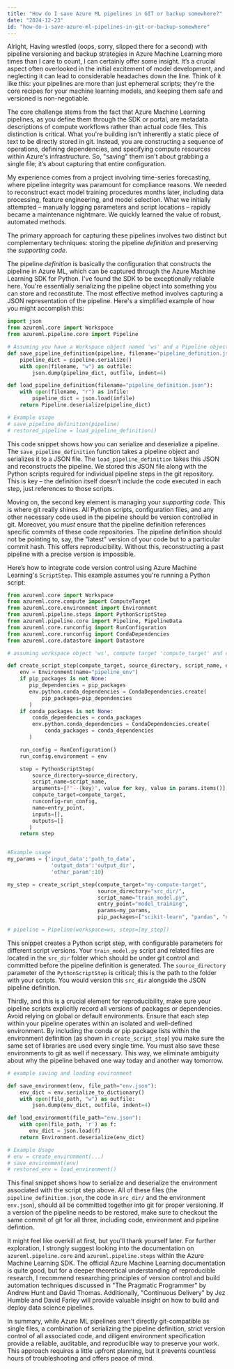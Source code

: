 ```yaml
---
title: "How do I save Azure ML pipelines in GIT or backup somewhere?"
date: "2024-12-23"
id: "how-do-i-save-azure-ml-pipelines-in-git-or-backup-somewhere"
---
```


Alright,  Having wrestled (oops, sorry, slipped there for a second) with pipeline versioning and backup strategies in Azure Machine Learning more times than I care to count, I can certainly offer some insight. It’s a crucial aspect often overlooked in the initial excitement of model development, and neglecting it can lead to considerable headaches down the line. Think of it like this: your pipelines are more than just ephemeral scripts; they're the core recipes for your machine learning models, and keeping them safe and versioned is non-negotiable.

The core challenge stems from the fact that Azure Machine Learning pipelines, as you define them through the SDK or portal, are metadata descriptions of compute workflows rather than actual code files. This distinction is critical. What you're building isn't inherently a static piece of text to be directly stored in git. Instead, you are constructing a sequence of operations, defining dependencies, and specifying compute resources within Azure's infrastructure. So, "saving" them isn't about grabbing a single file; it’s about capturing that entire configuration.

My experience comes from a project involving time-series forecasting, where pipeline integrity was paramount for compliance reasons. We needed to reconstruct exact model training procedures months later, including data processing, feature engineering, and model selection. What we initially attempted – manually logging parameters and script locations – rapidly became a maintenance nightmare. We quickly learned the value of robust, automated methods.

The primary approach for capturing these pipelines involves two distinct but complementary techniques: storing the pipeline *definition* and preserving the *supporting code*.

The pipeline *definition* is basically the configuration that constructs the pipeline in Azure ML, which can be captured through the Azure Machine Learning SDK for Python. I've found the SDK to be exceptionally reliable here. You're essentially serializing the pipeline object into something you can store and reconstitute. The most effective method involves capturing a JSON representation of the pipeline. Here's a simplified example of how you might accomplish this:

```python
import json
from azureml.core import Workspace
from azureml.pipeline.core import Pipeline

# Assuming you have a Workspace object named 'ws' and a Pipeline object named 'pipeline'
def save_pipeline_definition(pipeline, filename="pipeline_definition.json"):
    pipeline_dict = pipeline.serialize()
    with open(filename, "w") as outfile:
        json.dump(pipeline_dict, outfile, indent=4)

def load_pipeline_definition(filename="pipeline_definition.json"):
    with open(filename, "r") as infile:
        pipeline_dict = json.load(infile)
    return Pipeline.deserialize(pipeline_dict)

# Example usage
# save_pipeline_definition(pipeline)
# restored_pipeline = load_pipeline_definition()
```

This code snippet shows how you can serialize and deserialize a pipeline. The `save_pipeline_definition` function takes a pipeline object and serializes it to a JSON file. The `load_pipeline_definition` takes this JSON and reconstructs the pipeline. We stored this JSON file along with the Python scripts required for individual pipeline steps in the git repository. This is key – the definition itself doesn’t include the code executed in each step, just references to those scripts.

Moving on, the second key element is managing your *supporting code*. This is where git really shines. All Python scripts, configuration files, and any other necessary code used in the pipeline should be version controlled in git. Moreover, you *must* ensure that the pipeline definition references specific commits of these code repositories. The pipeline definition should not be pointing to, say, the "latest" version of your code but to a particular commit hash. This offers reproducibility. Without this, reconstructing a past pipeline with a precise version is impossible.

Here’s how to integrate code version control using Azure Machine Learning's `ScriptStep`. This example assumes you're running a Python script:

```python
from azureml.core import Workspace
from azureml.core.compute import ComputeTarget
from azureml.core.environment import Environment
from azureml.pipeline.steps import PythonScriptStep
from azureml.pipeline.core import Pipeline, PipelineData
from azureml.core.runconfig import RunConfiguration
from azureml.core.runconfig import CondaDependencies
from azureml.core.datastore import Datastore

# assuming workspace object 'ws', compute target 'compute_target' and default datastore 'default_ds'

def create_script_step(compute_target, source_directory, script_name, entry_point, params, pip_packages=None, conda_packages=None):
    env = Environment(name="pipeline_env")
    if pip_packages is not None:
       pip_dependencies = pip_packages
       env.python.conda_dependencies = CondaDependencies.create(
           pip_packages=pip_dependencies
       )
    if conda_packages is not None:
        conda_dependencies = conda_packages
        env.python.conda_dependencies = CondaDependencies.create(
            conda_packages = conda_dependencies
       )

    run_config = RunConfiguration()
    run_config.environment = env

    step = PythonScriptStep(
        source_directory=source_directory,
        script_name=script_name,
        arguments=[f"--{key}", value for key, value in params.items()],
        compute_target=compute_target,
        runconfig=run_config,
        name=entry_point,
        inputs=[],
        outputs=[]
       )
    return step


#Example usage
my_params = {'input_data':'path_to_data',
              'output_data':'output_dir',
              'other_param':10}

my_step = create_script_step(compute_target="my-compute-target",
                             source_directory="src_dir/",
                             script_name="train_model.py",
                             entry_point="model_training",
                             params=my_params,
                             pip_packages=["scikit-learn", "pandas", "numpy"])

# pipeline = Pipeline(workspace=ws, steps=[my_step])
```

This snippet creates a Python script step, with configurable parameters for different script versions. Your `train_model.py` script and related files are located in the `src_dir` folder which should be under git control and committed before the pipeline definition is generated. The `source_directory` parameter of the `PythonScriptStep` is critical; this is the path to the folder with your scripts. You would version this `src_dir` alongside the JSON pipeline definition.

Thirdly, and this is a crucial element for reproducibility, make sure your pipeline scripts explicitly record all versions of packages or dependencies. Avoid relying on global or default environments. Ensure that each step within your pipeline operates within an isolated and well-defined environment. By including the conda or pip package lists within the environment definition (as shown in `create_script_step`) you make sure the same set of libraries are used every single time. You must also save these environments to git as well if necessary. This way, we eliminate ambiguity about why the pipeline behaved one way today and another way tomorrow.

```python
# example saving and loading environment

def save_environment(env, file_path="env.json"):
    env_dict = env.serialize_to_dictionary()
    with open(file_path, "w") as outfile:
        json.dump(env_dict, outfile, indent=4)

def load_environment(file_path="env.json"):
    with open(file_path, 'r') as f:
       env_dict = json.load(f)
    return Environment.deserialize(env_dict)

# Example Usage
# env = create_environment(...)
# save_environment(env)
# restored_env = load_environment()
```

This final snippet shows how to serialize and deserialize the environment associated with the script step above. All of these files (the `pipeline_definition.json`, the code in `src_dir/` and the environment `env.json`), should all be committed together into git for proper versioning. If a version of the pipeline needs to be restored, make sure to checkout the same commit of git for all three, including code, environment and pipeline defintion.

It might feel like overkill at first, but you'll thank yourself later. For further exploration, I strongly suggest looking into the documentation on `azureml.pipeline.core` and `azureml.pipeline.steps` within the Azure Machine Learning SDK. The official Azure Machine Learning documentation is quite good, but for a deeper theoretical understanding of reproducible research, I recommend researching principles of version control and build automation techniques discussed in "The Pragmatic Programmer" by Andrew Hunt and David Thomas. Additionally, "Continuous Delivery" by Jez Humble and David Farley will provide valuable insight on how to build and deploy data science pipelines.

In summary, while Azure ML pipelines aren't directly git-compatible as single files, a combination of serializing the pipeline definition, strict version control of all associated code, and diligent environment specification provide a reliable, auditable, and reproducible way to preserve your work. This approach requires a little upfront planning, but it prevents countless hours of troubleshooting and offers peace of mind.
